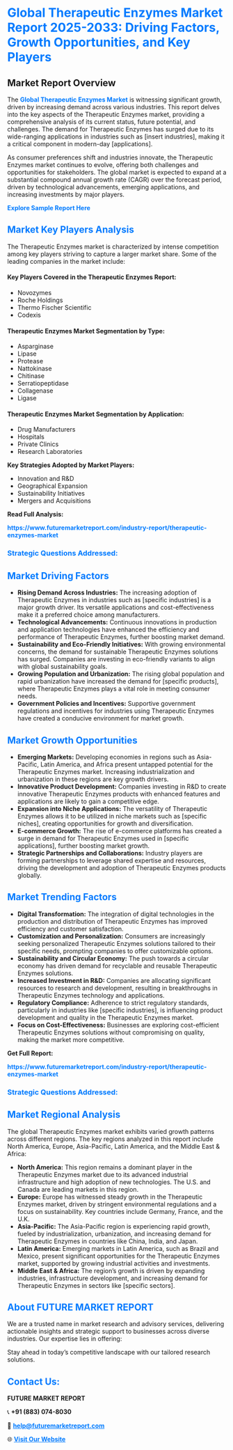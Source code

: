<h1 style="color: #007BFF;">Global Therapeutic Enzymes Market Report 2025-2033: Driving Factors, Growth Opportunities, and Key Players</h1>

<section id="overview">
<h2>Market Report Overview</h2>
<p>The <a href="https://www.futuremarketreport.com/industry-report/therapeutic-enzymes-market" style="color: #007BFF; text-decoration: none;"><strong>Global Therapeutic Enzymes Market</strong></a> is witnessing significant growth, driven by increasing demand across various industries. This report delves into the key aspects of the Therapeutic Enzymes market, providing a comprehensive analysis of its current status, future potential, and challenges. The demand for Therapeutic Enzymes has surged due to its wide-ranging applications in industries such as [insert industries], making it a critical component in modern-day [applications].</p>
<p>As consumer preferences shift and industries innovate, the Therapeutic Enzymes market continues to evolve, offering both challenges and opportunities for stakeholders. The global market is expected to expand at a substantial compound annual growth rate (CAGR) over the forecast period, driven by technological advancements, emerging applications, and increasing investments by major players.</p>
</section>

<section id="overview">
<p><a href="https://www.futuremarketreport.com/request-sample/reportId=31102" style="color: #007BFF; text-decoration: none;"><strong>Explore Sample Report Here</strong></a></p>
</section>

<section id="key-players">
<h2 style="color: #007BFF;">Market Key Players Analysis</h2>
<p>The Therapeutic Enzymes market is characterized by intense competition among key players striving to capture a larger market share. Some of the leading companies in the market include:</p>
<h4>Key Players Covered in the Therapeutic Enzymes Report:</h4>
<ul><li>Novozymes</li><li>Roche Holdings</li><li>Thermo Fischer Scientific</li><li>Codexis</li></ul>
<h4>Therapeutic Enzymes Market Segmentation by Type:</h4>
<ul><li>Asparginase</li><li>Lipase</li><li>Protease</li><li>Nattokinase</li><li>Chitinase</li><li>Serratiopeptidase</li><li>Collagenase</li><li>Ligase</li></ul>

<h4>Therapeutic Enzymes Market Segmentation by Application:</h4>
<ul><li>Drug Manufacturers</li><li>Hospitals</li><li>Private Clinics</li><li>Research Laboratories</li></ul>
<p><strong>Key Strategies Adopted by Market Players:</strong></p>
<ul>
<li>Innovation and R&D</li>
<li>Geographical Expansion</li>
<li>Sustainability Initiatives</li>
<li>Mergers and Acquisitions</li>
</ul>
</section>

<section>
<p><strong>Read Full Analysis: </strong></p><a href="https://www.futuremarketreport.com/industry-report/therapeutic-enzymes-market" style="color: #007BFF; text-decoration: none;"><strong>https://www.futuremarketreport.com/industry-report/therapeutic-enzymes-market</strong></a>
<h3 style="color: #007BFF;">Strategic Questions Addressed:</h3>
</section>

<section id="driving-factors">
<h2 style="color: #007BFF;">Market Driving Factors</h2>
<ul>
<li><strong>Rising Demand Across Industries:</strong> The increasing adoption of Therapeutic Enzymes in industries such as [specific industries] is a major growth driver. Its versatile applications and cost-effectiveness make it a preferred choice among manufacturers.</li>
<li><strong>Technological Advancements:</strong> Continuous innovations in production and application technologies have enhanced the efficiency and performance of Therapeutic Enzymes, further boosting market demand.</li>
<li><strong>Sustainability and Eco-Friendly Initiatives:</strong> With growing environmental concerns, the demand for sustainable Therapeutic Enzymes solutions has surged. Companies are investing in eco-friendly variants to align with global sustainability goals.</li>
<li><strong>Growing Population and Urbanization:</strong> The rising global population and rapid urbanization have increased the demand for [specific products], where Therapeutic Enzymes plays a vital role in meeting consumer needs.</li>
<li><strong>Government Policies and Incentives:</strong> Supportive government regulations and incentives for industries using Therapeutic Enzymes have created a conducive environment for market growth.</li>
</ul>
</section>

<section id="growth-opportunities">
<h2 style="color: #007BFF;">Market Growth Opportunities</h2>
<ul>
<li><strong>Emerging Markets:</strong> Developing economies in regions such as Asia-Pacific, Latin America, and Africa present untapped potential for the Therapeutic Enzymes market. Increasing industrialization and urbanization in these regions are key growth drivers.</li>
<li><strong>Innovative Product Development:</strong> Companies investing in R&D to create innovative Therapeutic Enzymes products with enhanced features and applications are likely to gain a competitive edge.</li>
<li><strong>Expansion into Niche Applications:</strong> The versatility of Therapeutic Enzymes allows it to be utilized in niche markets such as [specific niches], creating opportunities for growth and diversification.</li>
<li><strong>E-commerce Growth:</strong> The rise of e-commerce platforms has created a surge in demand for Therapeutic Enzymes used in [specific applications], further boosting market growth.</li>
<li><strong>Strategic Partnerships and Collaborations:</strong> Industry players are forming partnerships to leverage shared expertise and resources, driving the development and adoption of Therapeutic Enzymes products globally.</li>
</ul>
</section>

<section id="trending-factors">
<h2 style="color: #007BFF;">Market Trending Factors</h2>
<ul>
<li><strong>Digital Transformation:</strong> The integration of digital technologies in the production and distribution of Therapeutic Enzymes has improved efficiency and customer satisfaction.</li>
<li><strong>Customization and Personalization:</strong> Consumers are increasingly seeking personalized Therapeutic Enzymes solutions tailored to their specific needs, prompting companies to offer customizable options.</li>
<li><strong>Sustainability and Circular Economy:</strong> The push towards a circular economy has driven demand for recyclable and reusable Therapeutic Enzymes solutions.</li>
<li><strong>Increased Investment in R&D:</strong> Companies are allocating significant resources to research and development, resulting in breakthroughs in Therapeutic Enzymes technology and applications.</li>
<li><strong>Regulatory Compliance:</strong> Adherence to strict regulatory standards, particularly in industries like [specific industries], is influencing product development and quality in the Therapeutic Enzymes market.</li>
<li><strong>Focus on Cost-Effectiveness:</strong> Businesses are exploring cost-efficient Therapeutic Enzymes solutions without compromising on quality, making the market more competitive.</li>
</ul>
</section>

<section>
<p><strong>Get Full Report: </strong></p><a href="https://www.futuremarketreport.com/industry-report/therapeutic-enzymes-market" style="color: #007BFF; text-decoration: none;"><strong>https://www.futuremarketreport.com/industry-report/therapeutic-enzymes-market</strong></a>
<h3 style="color: #007BFF;">Strategic Questions Addressed:</h3>
</section>


<section id="regional-analysis">
<h2 style="color: #007BFF;">Market Regional Analysis</h2>
<p>The global Therapeutic Enzymes market exhibits varied growth patterns across different regions. The key regions analyzed in this report include North America, Europe, Asia-Pacific, Latin America, and the Middle East & Africa:</p>
<ul>
<li><strong>North America:</strong> This region remains a dominant player in the Therapeutic Enzymes market due to its advanced industrial infrastructure and high adoption of new technologies. The U.S. and Canada are leading markets in this region.</li>
<li><strong>Europe:</strong> Europe has witnessed steady growth in the Therapeutic Enzymes market, driven by stringent environmental regulations and a focus on sustainability. Key countries include Germany, France, and the U.K.</li>
<li><strong>Asia-Pacific:</strong> The Asia-Pacific region is experiencing rapid growth, fueled by industrialization, urbanization, and increasing demand for Therapeutic Enzymes in countries like China, India, and Japan.</li>
<li><strong>Latin America:</strong> Emerging markets in Latin America, such as Brazil and Mexico, present significant opportunities for the Therapeutic Enzymes market, supported by growing industrial activities and investments.</li>
<li><strong>Middle East & Africa:</strong> The region’s growth is driven by expanding industries, infrastructure development, and increasing demand for Therapeutic Enzymes in sectors like [specific sectors].</li>
</ul>
</section>

<footer>
<h2 style="color: #007BFF;">About FUTURE MARKET REPORT</h2>
<p>We are a trusted name in market research and advisory services, delivering actionable insights and strategic support to businesses across diverse industries. Our expertise lies in offering:</p>

<p>Stay ahead in today’s competitive landscape with our tailored research solutions.</p>

<h2 style="color: #007BFF;">Contact Us:</h2>
<p><strong>FUTURE MARKET REPORT</strong></p>
<p>📞 <strong>+91 (883) 074-8030</strong></p>
<p>📧 <strong><a href="mailto:help@futuremarketreport.com" style="color: #007BFF;">help@futuremarketreport.com</a></strong></p>
<p>🌐 <strong><a href="https://www.futuremarketreport.com/" style="color: #007BFF;">Visit Our Website</a></strong></p>
</footer>